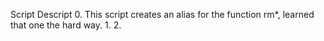 Script Descript
0. This script creates an alias for the function rm*, learned that one the hard way.
1.
2.
